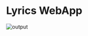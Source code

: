 # Lyrics WebApp




 ![output](https://user-images.githubusercontent.com/82966052/213873837-e68b896d-e024-47a6-a12a-13b75d9bb695.png)

